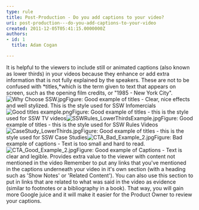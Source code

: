 ```yaml
---
type: rule
title: Post-Production - Do you add captions to your video?
uri: post-production---do-you-add-captions-to-your-video
created: 2011-12-05T05:41:15.0000000Z
authors:
- id: 1
  title: Adam Cogan

---
```


 ​It is helpful to the viewers to include still or animated captions (also known as lower thirds) in your videos because they enhance or add extra information that is not fully explained by the speakers. These are not to be confused with *titles,*which is the term given to text that appears on screen, such as the opening film credits, or "1985 - New York City". ![Why Choose SSW.jpg](/DesignandPresentation/RulesToBetterVideoRecording/PublishingImages/Why%20Choose%20SSW.jpg)Figure: Good example of titles - Clear, nice effects and well stylized. This is the style used for SSW Infomercials![Good titles example.png](/DesignandPresentation/RulesToBetterVideoRecording/PublishingImages/Good%20titles%20example.png)Figure: Good example of titles - this is the style used for SSW TV videos![SSWRules_LowerThirdsExample.jpg](/DesignandPresentation/RulesToBetterVideoRecording/PublishingImages/SSWRules_LowerThirdsExample.jpg)Figure: Good example of titles - this is the style used for SSW Rules Videos![CaseStudy_LowerThirds.jpg](/DesignandPresentation/RulesToBetterVideoRecording/PublishingImages/CaseStudy_LowerThirds.jpg)Figure: Good example of titles - this is the style used for SSW Case Studies​![CTA_Bad_Example_2.jpg](/DesignandPresentation/RulesToBetterVideoRecording/PublishingImages/CTA_Bad_Example_2.jpg)Figure: Bad example of captions - Text is too small and hard to read. ![CTA_Good_Example_2.jpg](/DesignandPresentation/RulesToBetterVideoRecording/PublishingImages/CTA_Good_Example_2.jpg)Figure: Good example of Captions - Text is clear and legible. Provides extra value to the viewer with content not mentioned in the video
Remember to put any links that you've mentioned in the captions underneath your video in it's own section (with a heading such as 'Show Notes' or 'Related Content'). You can also use this section to put in links that are related to what was said in the video as evidence (similar to footnotes or a bibliography in a book). That way, you will gain more Google juice and it will make it easier for the Product Owner to review your captions.

